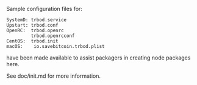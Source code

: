 Sample configuration files for:
```
SystemD: trbod.service
Upstart: trbod.conf
OpenRC:  trbod.openrc
         trbod.openrcconf
CentOS:  trbod.init
macOS:    io.savebitcoin.trbod.plist
```
have been made available to assist packagers in creating node packages here.

See doc/init.md for more information.
